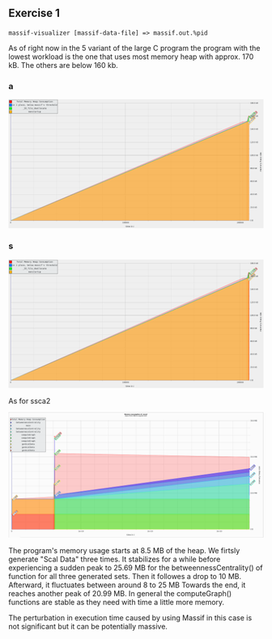 ## Exercise 1

```
massif-visualizer [massif-data-file] => massif.out.%pid
```

As of right now in the 5 variant of the large C program the program with the lowest workload is the one that uses most memory heap with approx. 170 kB. The others are below 160 kb.

### a
![alt text](a.png)

### s
![alt text](s.png)

As for ssca2 

![alt text](ssca2.png)

The program's memory usage starts at 8.5 MB of the heap. We firtsly generate "Scal Data" three times. It stabilizes for a while before experiencing a sudden peak to 25.69 MB for the betweennessCentrality() of function for all three generated sets. Then it followes a drop to 10 MB. Afterward, it fluctuates between around 8 to 25 MB Towards the end, it reaches another peak of 20.99 MB. In general the computeGraph() functions are stable as they need with time a little more memory. 


The perturbation in execution time caused by using Massif in this case is not significant but it can be potentially massive.
